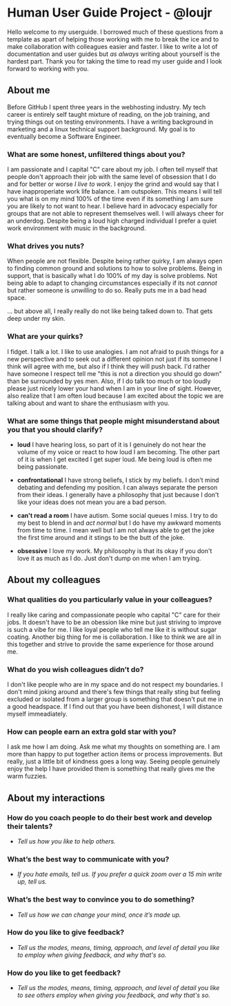 # Human User Guide Project - @loujr

Hello welcome to my userguide. I borrowed much of these questions from a template as apart of helping those working with me to break the ice and to make collaboration with colleagues easier and faster. I like to write a lot of documentation and user guides but _as always_ writing about yourself is the hardest part. Thank you for taking the time to read my user guide and I look forward to working with you. 

## About me

Before GitHub I spent three years in the webhosting industry. My tech career is entirely self taught mixture of reading, on the job training, and trying things out on testing environments. I have a writing background in marketing and a linux technical support background. My goal is to eventually become a Software Engineer.


### What are some honest, unfiltered things about you?

I am passionate and I capital "C" care about my job. I often tell myself that people don't approach their job with the same level of obsession that I do and for better or worse _I live to work_. I enjoy the grind and would say that I have inapproperiate work life balance. I am outspoken. This means I will tell you what is on my mind 100% of the time even if its something I am sure you are likely to not want to hear. I believe hard in advocacy especially for groups that are not able to represent themselves well. I will always cheer for an underdog. Despite being a loud high charged individual I prefer a quiet work environment with music in the background. 

	
### What drives you nuts?

When people are not flexible. Despite being rather quirky, I am always open to finding common ground and solutions to how to solve problems. Being in support, that is basically what I do 100% of my day is solve problems. Not being able to adapt to changing circumstances especially if its not _cannot_ but rather someone is _unwilling_ to do so. Really puts me in a bad head space. 

... but above all, I really really do not like being talked down to. That gets deep under my skin. 


### What are your quirks?

I fidget. I talk a lot. I like to use analogies. I am not afraid to push things for a new perspective and to seek out a different opinion not just if its someone I think will agree with me, but also if I think they will push back. I'd rather have someone I respect tell me "this is not a direction you should go down" than be surrounded by yes men. Also, if I do talk too much or too loudly please just nicely lower your hand when I am in your line of sight. However, also realize that I am often loud because I am excited about the topic we are talking about and want to share the enthusiasm with you. 


### What are some things that people might misunderstand about you that you should clarify?

- **loud** I have hearing loss, so part of it is I genuinely do not hear the volume of my voice or react to how loud I am becoming. The other part of it is when I get excited I get super loud. Me being loud is often me being passionate. 

- **confrontational** I have strong beliefs, I stick by my beliefs. I don't mind debating and defending my position. I can always separate the person from their ideas. I generally have a philosophy that just because I don't like your ideas does not mean you are a bad person.

- **can't read a room** I have autism. Some social queues I miss. I try to do my best to blend in and _act normal_ but I do have my awkward moments from time to time. I mean well but I am not always able to get the joke the first time around and it stings to be the butt of the joke. 

- **obsessive** I love my work. My philosophy is that its okay if you don't love it as much as I do. Just don't dump on me when I am trying. 

## About my colleagues

### What qualities do you particularly value in your colleagues?
I really like caring and compassionate people who capital "C" care for their jobs. It doesn't have to be an obession like mine but just striving to improve is such a vibe for me. I like loyal people who tell me like it is without sugar coating. Another big thing for me is collaboration. I like to think we are all in this together and strive to provide the same experience for those around me.


### What do you wish colleagues didn’t do?
I don't like people who are in my space and do not respect my boundaries. I don't mind joking around and there's few things that really sting but feeling excluded or isolated from a larger group is something that doesn't put me in a good headspace. If I find out that you have been dishonest, I will distance myself immeadiately. 

 
### How can people earn an extra gold star with you?
I ask me how I am doing. Ask me what my thoughts on something are. I am more than happy to put together action items or process improvements. But really, just a little bit of kindness goes a long way. Seeing people genuinely enjoy the help I have provided them is something that really gives me the warm fuzzies. 


## About my interactions

### How do you coach people to do their best work and develop their talents?
* *Tell us how you like to help others.*
	
### What’s the best way to communicate with you?
* *If you hate emails, tell us. If you prefer a quick zoom over a 15 min write up, tell us.*
	
### What’s the best way to convince you to do something?
* *Tell us how we can change your mind, once it’s made up.*
	 
### How do you like to give feedback?
* *Tell us the modes, means, timing, approach, and level of detail you like to employ when giving feedback, and why that's so.*

### How do you like to get feedback?
* *Tell us the modes, means, timing, approach, and level of detail you like to see others employ when giving you feedback, and why that's so.*

